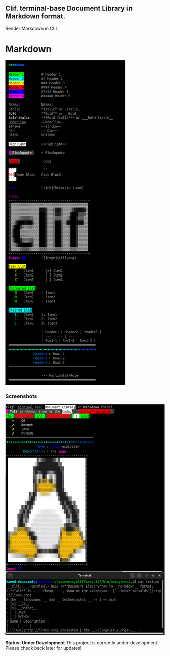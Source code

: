 ## Clif. terminal-base Document Library in Markdown format.
Render Markdown in CLI

# Markdown
![clif markdown](https://raw.githubusercontent.com/fault3r/clif/refs/heads/main/clif-markdown.png)

### Screenshots
![clif markdown](https://raw.githubusercontent.com/fault3r/clif/refs/heads/main/clif-markdown-tests.png)

**Status: Under Development**
This project is currently under development. Please check back later for updates!
